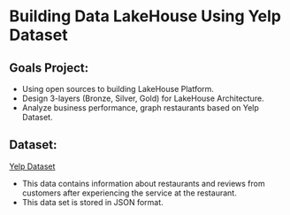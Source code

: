 # Building Data LakeHouse Using Yelp Dataset
## Goals Project:
- Using open sources to building LakeHouse Platform.
- Design 3-layers (Bronze, Silver, Gold) for LakeHouse Architecture.
- Analyze business performance, graph restaurants based on Yelp Dataset.
## Dataset:
[Yelp Dataset](https://business.yelp.com/data/resources/open-dataset/)
- This data contains information about restaurants and reviews from customers after experiencing the service at the restaurant.
- This data set is stored in JSON format.
